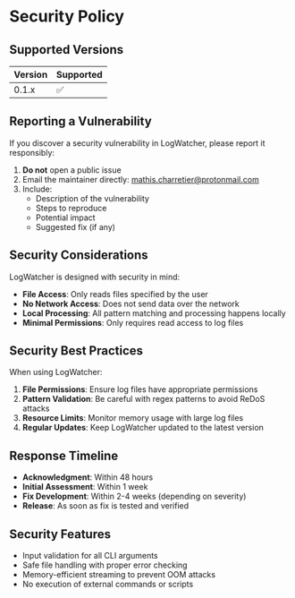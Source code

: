 # Security Policy

## Supported Versions

| Version | Supported          |
| ------- | ------------------ |
| 0.1.x   | :white_check_mark: |

## Reporting a Vulnerability

If you discover a security vulnerability in LogWatcher, please report it responsibly:

1. **Do not** open a public issue
2. Email the maintainer directly: mathis.charretier@protonmail.com
3. Include:
   - Description of the vulnerability
   - Steps to reproduce
   - Potential impact
   - Suggested fix (if any)

## Security Considerations

LogWatcher is designed with security in mind:

- **File Access**: Only reads files specified by the user
- **No Network Access**: Does not send data over the network
- **Local Processing**: All pattern matching and processing happens locally
- **Minimal Permissions**: Only requires read access to log files

## Security Best Practices

When using LogWatcher:

1. **File Permissions**: Ensure log files have appropriate permissions
2. **Pattern Validation**: Be careful with regex patterns to avoid ReDoS attacks
3. **Resource Limits**: Monitor memory usage with large log files
4. **Regular Updates**: Keep LogWatcher updated to the latest version

## Response Timeline

- **Acknowledgment**: Within 48 hours
- **Initial Assessment**: Within 1 week
- **Fix Development**: Within 2-4 weeks (depending on severity)
- **Release**: As soon as fix is tested and verified

## Security Features

- Input validation for all CLI arguments
- Safe file handling with proper error checking
- Memory-efficient streaming to prevent OOM attacks
- No execution of external commands or scripts
